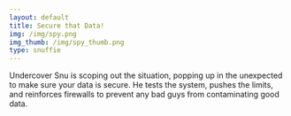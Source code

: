 ```yaml
---
layout: default
title: Secure that Data!
img: /img/spy.png
img_thumb: /img/spy_thumb.png
type: snuffie
---
```


Undercover Snu is scoping out the situation, popping up in the unexpected to make sure your data is secure. He tests the system, pushes the limits, and reinforces firewalls to prevent any bad guys from contaminating good data.